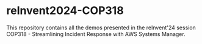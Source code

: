 # reInvent2024-COP318
This repository contains all the demos presented in the reInvent'24 session COP318 - Streamlining Incident Response with AWS Systems Manager.
